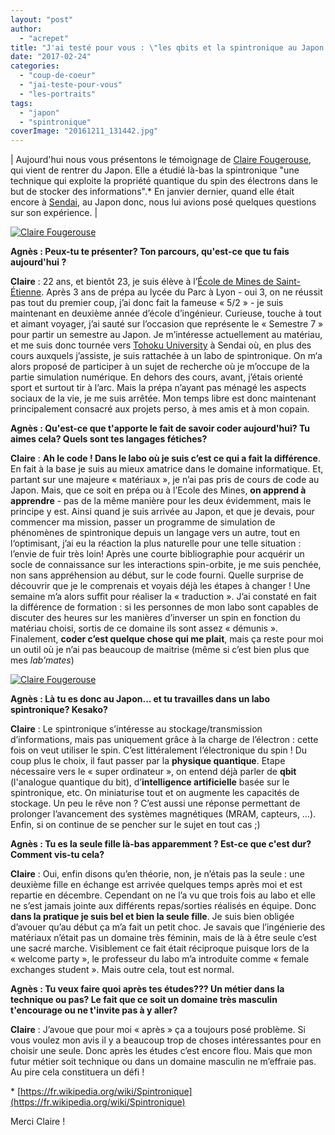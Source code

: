 ```yaml
---
layout: "post"
author: 
  - "acrepet"
title: "J'ai testé pour vous : \"les qbits et la spintronique au Japon!\""
date: "2017-02-24"
categories: 
  - "coup-de-coeur"
  - "jai-teste-pour-vous"
  - "les-portraits"
tags: 
  - "japon"
  - "spintronique"
coverImage: "20161211_131442.jpg"
---
```


| Aujourd'hui nous vous présentons le témoignage de [Claire Fougerouse](https://www.linkedin.com/in/claire-fougerouse-494063130/), qui vient de rentrer du Japon. Elle a étudié là-bas la spintronique "une technique qui exploite la propriété quantique du spin des électrons dans le but de stocker des informations".\* En janvier dernier, quand elle était encore à [Sendai](https://fr.wikipedia.org/wiki/Sendai), au Japon donc, nous lui avions posé quelques questions sur son expérience. |

[![Claire Fougerouse](/assets/2017/02/2017-02-24-jai-teste-qbits-spintronique-japon/20161211_131442.jpg)](/assets/2017/02/2017-02-24-jai-teste-qbits-spintronique-japon/20161211_131442.jpg)

**Agnès : Peux-tu te présenter? Ton parcours, qu'est-ce que tu fais aujourd'hui ?**

**Claire** : 22 ans, et bientôt 23, je suis élève à l’[École de Mines de Saint-Étienne](http://www.mines-stetienne.fr/). Après 3 ans de prépa au lycée du Parc à Lyon - oui 3, on ne réussit pas tout du premier coup, j’ai donc fait la fameuse « 5/2 » - je suis maintenant en deuxième année d’école d’ingénieur. Curieuse, touche à tout et aimant voyager, j’ai sauté sur l’occasion que représente le « Semestre 7 » pour partir un semestre au Japon. Je m’intéresse actuellement au matériau, et me suis donc tournée vers [Tohoku University](http://www.tohoku.ac.jp/en/) à Sendai où, en plus des cours auxquels j’assiste, je suis rattachée à un labo de spintronique. On m‘a alors proposé de participer à un sujet de recherche où je m’occupe de la partie simulation numérique. En dehors des cours, avant, j’étais orienté sport et surtout tir à l’arc. Mais la prépa n’ayant pas ménagé les aspects sociaux de la vie, je me suis arrêtée. Mon temps libre est donc maintenant principalement consacré aux projets perso, à mes amis et à mon copain.

**Agnès : Qu'est-ce que t'apporte le fait de savoir coder aujourd'hui? Tu aimes cela? Quels sont tes langages fétiches?**

**Claire** : **Ah le code ! Dans le labo où je suis c’est ce qui a fait la différence**. En fait à la base je suis au mieux amatrice dans le domaine informatique. Et, partant sur une majeure « matériaux », je n’ai pas pris de cours de code au Japon. Mais, que ce soit en prépa ou à l’Ecole des Mines, **on apprend à apprendre** - pas de la même manière pour les deux évidemment, mais le principe y est. Ainsi quand je suis arrivée au Japon, et que je devais, pour commencer ma mission, passer un programme de simulation de phénomènes de spintronique depuis un langage vers un autre, tout en l‘optimisant, j’ai eu la réaction la plus naturelle pour une telle situation : l’envie de fuir très loin! Après une courte bibliographie pour acquérir un socle de connaissance sur les interactions spin-orbite, je me suis penchée, non sans appréhension au début, sur le code fourni. Quelle surprise de découvrir que je le comprenais et voyais déjà les étapes à changer ! Une semaine m’a alors suffit pour réaliser la « traduction ». J’ai constaté en fait la différence de formation : si les personnes de mon labo sont capables de discuter des heures sur les manières d’inverser un spin en fonction du matériau choisi, sortis de ce domaine ils sont assez « démunis ». Finalement, **coder c’est quelque chose qui me plait**, mais ça reste pour moi un outil où je n’ai pas beaucoup de maitrise (même si c’est bien plus que mes _lab’mates_)

[![Claire Fougerouse](/assets/2017/02/2017-02-24-jai-teste-qbits-spintronique-japon/DSC_0272.jpg)](/assets/2017/02/2017-02-24-jai-teste-qbits-spintronique-japon/DSC_0272.jpg)

**Agnès : Là tu es donc au Japon... et tu travailles dans un labo spintronique? Kesako?**

**Claire** : Le spintronique s’intéresse au stockage/transmission d’informations, mais pas uniquement grâce à la charge de l’électron : cette fois on veut utiliser le spin. C’est littéralement l’électronique du spin ! Du coup plus le choix, il faut passer par la **physique quantique**. Etape nécessaire vers le « super ordinateur », on entend déjà parler de **qbit** (l'analogue quantique du bit), d’**intelligence artificielle** basée sur le spintronique, etc. On miniaturise tout et on augmente les capacités de stockage. Un peu le rêve non ? C’est aussi une réponse permettant de prolonger l’avancement des systèmes magnétiques (MRAM, capteurs, …). Enfin, si on continue de se pencher sur le sujet en tout cas ;)

**Agnès : Tu es la seule fille là-bas apparemment ? Est-ce que c'est dur? Comment vis-tu cela?**

**Claire** : Oui, enfin disons qu’en théorie, non, je n’étais pas la seule : une deuxième fille en échange est arrivée quelques temps après moi et est repartie en décembre. Cependant on ne l’a vu que trois fois au labo et elle ne s’est jamais jointe aux différents repas/sorties réalisés en équipe. Donc **dans la pratique je suis bel et bien la seule fille**. Je suis bien obligée d’avouer qu’au début ça m’a fait un petit choc. Je savais que l’ingénierie des matériaux n’était pas un domaine très féminin, mais de là à être seule c’est une sacré marche. Visiblement ce fait était réciproque puisque lors de la « welcome party », le professeur du labo m’a introduite comme « female exchanges student ». Mais outre cela, tout est normal.

**Agnès : Tu veux faire quoi après tes études??? Un métier dans la technique ou pas? Le fait que ce soit un domaine très masculin t'encourage ou ne t'invite pas à y aller?**

**Claire** : J’avoue que pour moi « après » ça a toujours posé problème. Si vous voulez mon avis il y a beaucoup trop de choses intéressantes pour en choisir une seule. Donc après les études c’est encore flou. Mais que mon futur métier soit technique ou dans un domaine masculin ne m’effraie pas. Au pire cela constituera un défi !

\* [https://fr.wikipedia.org/wiki/Spintronique](https://fr.wikipedia.org/wiki/Spintronique)

Merci Claire !
